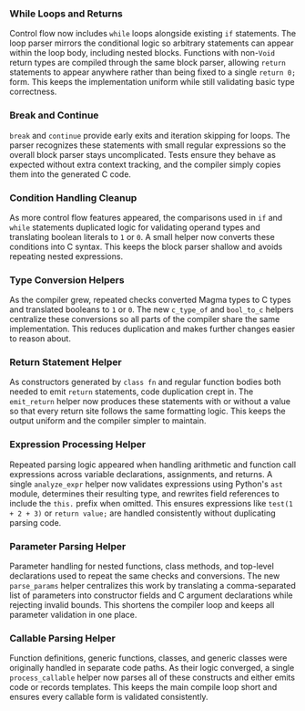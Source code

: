 ### While Loops and Returns
Control flow now includes `while` loops alongside existing `if` statements. The
loop parser mirrors the conditional logic so arbitrary statements can appear
within the loop body, including nested blocks. Functions with non-`Void` return
types are compiled through the same block parser, allowing `return` statements
to appear anywhere rather than being fixed to a single `return 0;` form. This
keeps the implementation uniform while still validating basic type correctness.

### Break and Continue
`break` and `continue` provide early exits and iteration skipping for loops.
The parser recognizes these statements with small regular expressions so the
overall block parser stays uncomplicated. Tests ensure they behave as expected
without extra context tracking, and the compiler simply copies them into the
generated C code.

### Condition Handling Cleanup
As more control flow features appeared, the comparisons used in `if` and `while`
statements duplicated logic for validating operand types and translating boolean
literals to `1` or `0`. A small helper now converts these conditions into C
syntax. This keeps the block parser shallow and avoids repeating nested
expressions.

### Type Conversion Helpers
As the compiler grew, repeated checks converted Magma types to C types and
translated booleans to `1` or `0`. The new `c_type_of` and `bool_to_c`
helpers centralize these conversions so all parts of the compiler share the
same implementation. This reduces duplication and makes further changes
easier to reason about.

### Return Statement Helper
As constructors generated by `class fn` and regular function bodies both needed
to emit `return` statements, code duplication crept in. The `emit_return`
helper now produces these statements with or without a value so that every
return site follows the same formatting logic. This keeps the output uniform
and the compiler simpler to maintain.

### Expression Processing Helper
Repeated parsing logic appeared when handling arithmetic and function call
expressions across variable declarations, assignments, and returns. A single
`analyze_expr` helper now validates expressions using Python's `ast` module,
determines their resulting type, and rewrites field references to include the
`this.` prefix when omitted. This ensures expressions like `test(1 + 2 + 3)` or
`return value;` are handled consistently without duplicating parsing code.

### Parameter Parsing Helper
Parameter handling for nested functions, class methods, and top-level
declarations used to repeat the same checks and conversions. The new
`parse_params` helper centralizes this work by translating a comma-separated
list of parameters into constructor fields and C argument declarations while
rejecting invalid bounds. This shortens the compiler loop and keeps all
parameter validation in one place.

### Callable Parsing Helper
Function definitions, generic functions, classes, and generic classes were
originally handled in separate code paths. As their logic converged, a single
`process_callable` helper now parses all of these constructs and either emits
code or records templates. This keeps the main compile loop short and ensures
every callable form is validated consistently.

